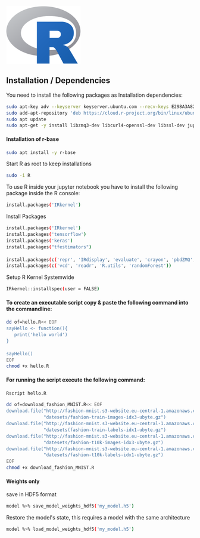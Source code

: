 ![R-logo](img/R_logo.png)


## Installation / Dependencies

You need to install the following packages as Installation dependencies:

```bash
sudo apt-key adv --keyserver keyserver.ubuntu.com --recv-keys E298A3A825C0D65DFD57CBB651716619E084DAB9
sudo add-apt-repository 'deb https://cloud.r-project.org/bin/linux/ubuntu bionic-cran35/'
sudo apt update
sudo apt-get -y install libzmq3-dev libcurl4-openssl-dev libssl-dev jupyter-core jupyter-client
```
#### Installation of r-base
```bash
sudo apt install -y r-base
```

Start R as root to keep installations
```bash
sudo -i R
```
To use R inside your jupyter notebook you have to install the following package inside the R console:
```bash
install.packages('IRkernel')
```
Install Packages
```bash
install.packages('IRkernel')
install.packages('tensorflow')
install.packages('keras')
install.packages("tfestimators")

install.packages(c('repr', 'IRdisplay', 'evaluate', 'crayon', 'pbdZMQ', 'devtools', 'uuid', 'digest'))
install.packages(c('vcd', 'readr', 'R.utils', 'randomForest'))

```


Setup R Kernel Systemwide
```bash
IRkernel::installspec(user = FALSE)
```


#### To create an executable script copy & paste the following command into the commandline:

```bash
dd of=hello.R<< EOF
sayHello <- function(){
   print('hello world')
}

sayHello()
EOF
chmod +x hello.R
```
#### For running the script execute the following command:

```bash
Rscript hello.R
```


```bash
dd of=download_fashion_MNIST.R<< EOF
download.file("http://fashion-mnist.s3-website.eu-central-1.amazonaws.com/train-images-idx3-ubyte.gz",
              "datesets/fashion-train-images-idx3-ubyte.gz")
download.file("http://fashion-mnist.s3-website.eu-central-1.amazonaws.com/train-labels-idx1-ubyte.gz",
              "datesets(fashion-train-labels-idx1-ubyte.gz")
download.file("http://fashion-mnist.s3-website.eu-central-1.amazonaws.com/t10k-images-idx3-ubyte.gz",
              "datesets/fashion-t10k-images-idx3-ubyte.gz")
download.file("http://fashion-mnist.s3-website.eu-central-1.amazonaws.com/t10k-labels-idx1-ubyte.gz",
              "datesets/fashion-t10k-labels-idx1-ubyte.gz")
EOF
chmod +x download_fashion_MNIST.R
```






#### Weights only



save in HDF5 format
```bash
model %>% save_model_weights_hdf5('my_model.h5')
```
Restore the model's state,
this requires a model with the same architecture

```bash
model %>% load_model_weights_hdf5('my_model.h5')
```
